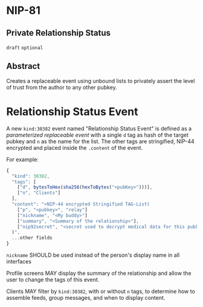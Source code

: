 NIP-81
======

Private Relationship Status
---------------------------

`draft` `optional`

## Abstract

Creates a replaceable event using unbound lists to privately assert the level of trust from the author to any other pubkey. 

# Relationship Status Event

A new `kind:30382` event named "Relationship Status Event" is defined as a _parameterized replaceable event_ with a single `d` tag as hash of the target pubkey and `n` as the name for the list. The other tags are stringified, NIP-44 encrypted and placed inside the `.content` of the event. 

For example:

```js
{
  "kind": 30382,
  "tags": [
    ["d", bytesToHex(sha256(hexToBytes("<pubKey>")))],
    ["n", "Clients"]
  ],
  "content": "<NIP-44 encrypted Stringified TAG-List(
    ["p", "<pubkey>", "relay"]
    ["nickname", "<My buddy>"]
    ["summary", "<Summary of the relationship>"],
    ["nip92secret", "<secret used to decrypt medical data for this pubkey>"]
  )",
  ...other fields
}
```

`nickname` SHOULD be used instead of the person's display name in all interfaces

Profile screens MAY display the summary of the relationship and allow the user to change the tags of this event.

Clients MAY filter by `kind:30382`, with or without `n` tags, to determine how to assemble feeds, group messages, and when to display content. 
